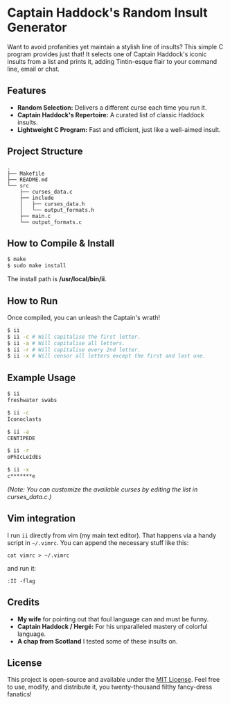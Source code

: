 # Captain Haddock's Random Insult Generator

Want to avoid profanities yet maintain a stylish line of insults? This simple 
C program provides just that! It selects one of Captain Haddock's iconic insults 
from a list and prints it, adding Tintin-esque flair to your command line, email
or chat. 

## Features

* **Random Selection:** Delivers a different curse each time you
    run it.
* **Captain Haddock's Repertoire:** A curated list of classic Haddock
    insults.
* **Lightweight C Program:** Fast and efficient, just like a
    well-aimed insult.

## Project Structure

```
.
├── Makefile
├── README.md
└── src
    ├── curses_data.c
    ├── include
    │   ├── curses_data.h
    │   └── output_formats.h
    ├── main.c
    └── output_formats.c
```

## How to Compile & Install

```bash 
$ make 
$ sudo make install
```
The install path is **/usr/local/bin/ii**.

## How to Run

Once compiled, you can unleash the Captain's wrath!

```bash 
$ ii 
$ ii -c # Will capitalise the first letter. 
$ ii -a # Will capitalise all letters. 
$ ii -r # Will capitalise every 2nd letter. 
$ ii -x # Will censor all letters except the first and last one.
```

## Example Usage

```bash 
$ ii
freshwater swabs

$ ii -c
Iconoclasts

$ ii -a
CENTIPEDE

$ ii -r
oPhIcLeIdEs

$ ii -x
c*******e
```
*(Note: You can customize the available curses by editing the list in
curses_data.c.)*

## Vim integration

I run `ii` directly from vim (my main text editor). That happens via a handy
script in `~/.vimrc`. You can append the necessary stuff like this: 

```
cat vimrc > ~/.vimrc
```

and run it: 

```
:II -flag 
```


## Credits
* **My wife** for pointing out that foul language can and must be funny. 
* **Captain Haddock / Hergé:** For his unparalleled mastery of colorful
    language.
* **A chap from Scotland** I tested some of these insults on. 

## License

This project is open-source and available under the [MIT
License](https://opensource.org/licenses/MIT). Feel free to use, modify, and
distribute it, you twenty-thousand filthy fancy-dress fanatics!
